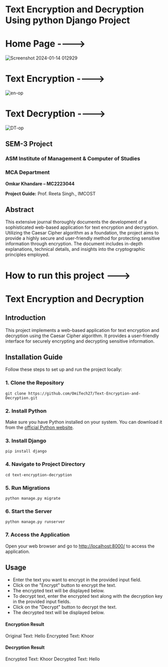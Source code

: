 # Text Encryption and Decryption Using python Django Project 
# Home Page ---->
![Screenshot 2024-01-14 012929](https://github.com/OmiTech27/Text-Encryption-and-Decryption/assets/37969779/6efca125-dea2-4154-95e4-56df6f96cecc)

# Text Encryption ---->
![en-op](https://github.com/OmiTech27/Text-Encryption-and-Decryption/assets/37969779/a798dfa6-25a0-4c9a-92a6-178964995431)

# Text Decryption ---->
![DT-op](https://github.com/OmiTech27/Text-Encryption-and-Decryption/assets/37969779/60ccac45-8cc7-4b4a-a6e8-ac8ecd9ace96)


## SEM-3 Project
### ASM Institute of Management & Computer of Studies
### MCA Department

**Omkar Khandare – MC2223044**

**Project Guide:**
Prof. Reeta Singh., IMCOST

## Abstract
This extensive journal thoroughly documents the development of a sophisticated web-based application for text encryption and decryption. Utilizing the Caesar Cipher algorithm as a foundation, the project aims to provide a highly secure and user-friendly method for protecting sensitive information through encryption. The document includes in-depth explanations, technical details, and insights into the cryptographic principles employed.

# How to run this project --->
# Text Encryption and Decryption 
## Introduction
This project implements a web-based application for text encryption and decryption using the Caesar Cipher algorithm. It provides a user-friendly interface for securely encrypting and decrypting sensitive information. 

## Installation Guide
Follow these steps to set up and run the project locally:

### 1. Clone the Repository
```
git clone https://github.com/OmiTech27/Text-Encryption-and-Decryption.git
```
### 2. Install Python
Make sure you have Python installed on your system. You can download it from the [official Python website](https://www.python.org/downloads/).

### 3. Install Django
```
pip install django
```
### 4. Navigate to Project Directory
```
cd text-encryption-decryption
```
### 5. Run Migrations
```
python manage.py migrate
```
### 6. Start the Server
```
python manage.py runserver
```

### 7. Access the Application
Open your web browser and go to [http://localhost:8000/](http://localhost:8000/) to access the application.

## Usage
- Enter the text you want to encrypt in the provided input field.
- Click on the \"Encrypt\" button to encrypt the text.
- The encrypted text will be displayed below.
- To decrypt text, enter the encrypted text along with the decryption key in the provided input fields.
- Click on the \"Decrypt\" button to decrypt the text.
- The decrypted text will be displayed below.


#### Encryption Result
Original Text: Hello
Encrypted Text: Khoor

#### Decryption Result
Encrypted Text: Khoor
Decrypted Text: Hello


